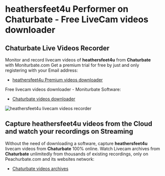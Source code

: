 # heathersfeet4u Performer on Chaturbate - Free LiveCam videos downloader

## Chaturbate Live Videos Recorder

Monitor and record livecam videos of **heathersfeet4u** from **Chaturbate** with Moniturbate.com
Get a premium trial for free by just and only registering with your Email address:
* [heathersfeet4u Premium videos downloader](https://moniturbate.com/request-demo-licence-key.html)

Free livecam videos downloader - Moniturbate Software:
* [Chaturbate videos downloader](https://moniturbate.com/moniturbate-download-software.html)

![heathersfeet4u livecam videos recorder](https://peachurnet.com/templates/moniturbate-software.png)


## Capture heathersfeet4u videos from the Cloud and watch your recordings on Streaming

Without the need of downloading a software, capture **heathersfeet4u** livecam videos from **Chaturbate** 100% online.
Watch Livecam archives from **Chaturbate** unlimitedly from thousands of existing recordings, only on Peachurbate.com and its websites network:
* [Chaturbate videos archives](https://peachurnet.com/)